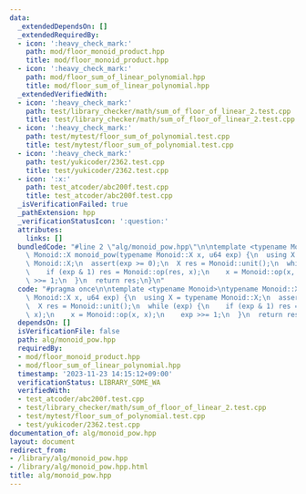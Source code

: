 ```yaml
---
data:
  _extendedDependsOn: []
  _extendedRequiredBy:
  - icon: ':heavy_check_mark:'
    path: mod/floor_monoid_product.hpp
    title: mod/floor_monoid_product.hpp
  - icon: ':heavy_check_mark:'
    path: mod/floor_sum_of_linear_polynomial.hpp
    title: mod/floor_sum_of_linear_polynomial.hpp
  _extendedVerifiedWith:
  - icon: ':heavy_check_mark:'
    path: test/library_checker/math/sum_of_floor_of_linear_2.test.cpp
    title: test/library_checker/math/sum_of_floor_of_linear_2.test.cpp
  - icon: ':heavy_check_mark:'
    path: test/mytest/floor_sum_of_polynomial.test.cpp
    title: test/mytest/floor_sum_of_polynomial.test.cpp
  - icon: ':heavy_check_mark:'
    path: test/yukicoder/2362.test.cpp
    title: test/yukicoder/2362.test.cpp
  - icon: ':x:'
    path: test_atcoder/abc200f.test.cpp
    title: test_atcoder/abc200f.test.cpp
  _isVerificationFailed: true
  _pathExtension: hpp
  _verificationStatusIcon: ':question:'
  attributes:
    links: []
  bundledCode: "#line 2 \"alg/monoid_pow.hpp\"\n\ntemplate <typename Monoid>\ntypename\
    \ Monoid::X monoid_pow(typename Monoid::X x, u64 exp) {\n  using X = typename\
    \ Monoid::X;\n  assert(exp >= 0);\n  X res = Monoid::unit();\n  while (exp) {\n\
    \    if (exp & 1) res = Monoid::op(res, x);\n    x = Monoid::op(x, x);\n    exp\
    \ >>= 1;\n  }\n  return res;\n}\n"
  code: "#pragma once\n\ntemplate <typename Monoid>\ntypename Monoid::X monoid_pow(typename\
    \ Monoid::X x, u64 exp) {\n  using X = typename Monoid::X;\n  assert(exp >= 0);\n\
    \  X res = Monoid::unit();\n  while (exp) {\n    if (exp & 1) res = Monoid::op(res,\
    \ x);\n    x = Monoid::op(x, x);\n    exp >>= 1;\n  }\n  return res;\n}"
  dependsOn: []
  isVerificationFile: false
  path: alg/monoid_pow.hpp
  requiredBy:
  - mod/floor_monoid_product.hpp
  - mod/floor_sum_of_linear_polynomial.hpp
  timestamp: '2023-11-23 14:15:12+09:00'
  verificationStatus: LIBRARY_SOME_WA
  verifiedWith:
  - test_atcoder/abc200f.test.cpp
  - test/library_checker/math/sum_of_floor_of_linear_2.test.cpp
  - test/mytest/floor_sum_of_polynomial.test.cpp
  - test/yukicoder/2362.test.cpp
documentation_of: alg/monoid_pow.hpp
layout: document
redirect_from:
- /library/alg/monoid_pow.hpp
- /library/alg/monoid_pow.hpp.html
title: alg/monoid_pow.hpp
---
```


